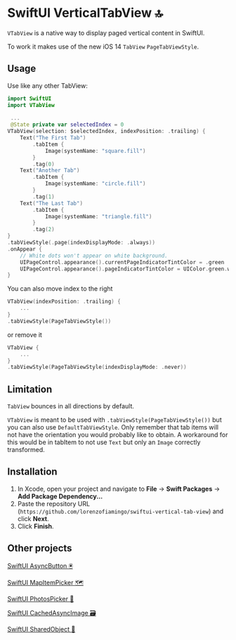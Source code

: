 # SwiftUI VerticalTabView 🔝
`VTabView` is a native way to display paged vertical content in SwiftUI. 

To work it makes use of the new iOS 14 `TabView` `PageTabViewStyle`.

## Usage

Use like any other TabView:

```swift
import SwiftUI
import VTabView
 
 ...
 @State private var selectedIndex = 0
VTabView(selection: $selectedIndex, indexPosition: .trailing) {
    Text("The First Tab")
        .tabItem {
            Image(systemName: "square.fill")
        }
        .tag(0)
    Text("Another Tab")
        .tabItem {
            Image(systemName: "circle.fill")
        }
        .tag(1)
    Text("The Last Tab")
        .tabItem {
            Image(systemName: "triangle.fill")
        }
        .tag(2)
}
.tabViewStyle(.page(indexDisplayMode: .always))
.onAppear {
    // White dots won't appear on white background.
    UIPageControl.appearance().currentPageIndicatorTintColor = .green
    UIPageControl.appearance().pageIndicatorTintColor = UIColor.green.withAlphaComponent(0.2)
}
```

You can also move index to the right
```swift
VTabView(indexPosition: .trailing) {
    ...
}
.tabViewStyle(PageTabViewStyle())
```
or remove it
```swift
VTabView {
    ...
}
.tabViewStyle(PageTabViewStyle(indexDisplayMode: .never))
```

## Limitation

`TabView` bounces in all directions by default. 

`VTabView` is meant to be used with `.tabViewStyle(PageTabViewStyle())` but you can also use `DefaultTabViewStyle`. 
Only remember that tab items will not have the orientation you would probably like to obtain. 
A workaround for this would be in tabItem to not use `Text` but only an `Image` correctly transformed.

## Installation

1. In Xcode, open your project and navigate to **File** → **Swift Packages** → **Add Package Dependency...**
2. Paste the repository URL (`https://github.com/lorenzofiamingo/swiftui-vertical-tab-view`) and click **Next**.
3. Click **Finish**.

## Other projects

[SwiftUI AsyncButton 🖲️](https://github.com/lorenzofiamingo/swiftui-async-button)

[SwiftUI MapItemPicker 🗺️](https://github.com/lorenzofiamingo/swiftui-map-item-picker)

[SwiftUI PhotosPicker 🌇](https://github.com/lorenzofiamingo/swiftui-photos-picker)

[SwiftUI CachedAsyncImage 🗃️](https://github.com/lorenzofiamingo/swiftui-cached-async-image)

[SwiftUI SharedObject 🍱](https://github.com/lorenzofiamingo/swiftui-shared-object)
